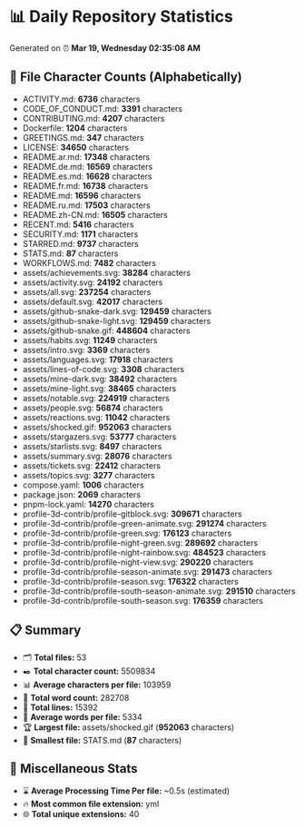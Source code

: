 # 📊 Daily Repository Statistics
Generated on ⏰ **Mar 19, Wednesday 02:35:08 AM**

## 📂 File Character Counts (Alphabetically)
- ACTIVITY.md: **6736** characters
- CODE_OF_CONDUCT.md: **3391** characters
- CONTRIBUTING.md: **4207** characters
- Dockerfile: **1204** characters
- GREETINGS.md: **347** characters
- LICENSE: **34650** characters
- README.ar.md: **17348** characters
- README.de.md: **16569** characters
- README.es.md: **16628** characters
- README.fr.md: **16738** characters
- README.md: **16596** characters
- README.ru.md: **17503** characters
- README.zh-CN.md: **16505** characters
- RECENT.md: **5416** characters
- SECURITY.md: **1171** characters
- STARRED.md: **9737** characters
- STATS.md: **87** characters
- WORKFLOWS.md: **7482** characters
- assets/achievements.svg: **38284** characters
- assets/activity.svg: **24192** characters
- assets/all.svg: **237254** characters
- assets/default.svg: **42017** characters
- assets/github-snake-dark.svg: **129459** characters
- assets/github-snake-light.svg: **129459** characters
- assets/github-snake.gif: **448604** characters
- assets/habits.svg: **11249** characters
- assets/intro.svg: **3369** characters
- assets/languages.svg: **17918** characters
- assets/lines-of-code.svg: **3308** characters
- assets/mine-dark.svg: **38492** characters
- assets/mine-light.svg: **38465** characters
- assets/notable.svg: **224919** characters
- assets/people.svg: **56874** characters
- assets/reactions.svg: **11042** characters
- assets/shocked.gif: **952063** characters
- assets/stargazers.svg: **53777** characters
- assets/starlists.svg: **8497** characters
- assets/summary.svg: **28076** characters
- assets/tickets.svg: **22412** characters
- assets/topics.svg: **3277** characters
- compose.yaml: **1006** characters
- package.json: **2069** characters
- pnpm-lock.yaml: **14270** characters
- profile-3d-contrib/profile-gitblock.svg: **309671** characters
- profile-3d-contrib/profile-green-animate.svg: **291274** characters
- profile-3d-contrib/profile-green.svg: **176123** characters
- profile-3d-contrib/profile-night-green.svg: **289692** characters
- profile-3d-contrib/profile-night-rainbow.svg: **484523** characters
- profile-3d-contrib/profile-night-view.svg: **290220** characters
- profile-3d-contrib/profile-season-animate.svg: **291473** characters
- profile-3d-contrib/profile-season.svg: **176322** characters
- profile-3d-contrib/profile-south-season-animate.svg: **291510** characters
- profile-3d-contrib/profile-south-season.svg: **176359** characters

## 📋 Summary
- 🗂️ **Total files:** 53
- ✒️ **Total character count:** 5509834
- 📊 **Average characters per file:** 103959
- 📝 **Total word count:** 282708
- 🧾 **Total lines:** 15392
- 📐 **Average words per file:** 5334
- 🏆 **Largest file:** assets/shocked.gif (**952063** characters)
- 🥉 **Smallest file:** STATS.md (**87** characters)

## 🌟 Miscellaneous Stats
- ⌛ **Average Processing Time Per file:** ~0.5s (estimated)
- 🔥 **Most common file extension:** yml
- 🌐 **Total unique extensions:** 40
